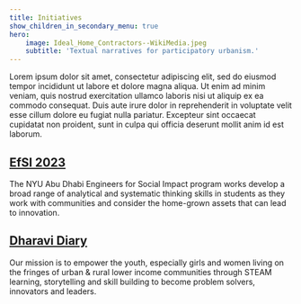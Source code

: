 ```yaml
---
title: Initiatives
show_children_in_secondary_menu: true
hero:
    image: Ideal_Home_Contractors--WikiMedia.jpeg
    subtitle: 'Textual narratives for participatory urbanism.'
---
```


Lorem ipsum dolor sit amet, consectetur adipiscing elit, sed do eiusmod tempor incididunt ut labore et dolore magna aliqua. Ut enim ad minim veniam, quis nostrud exercitation ullamco laboris nisi ut aliquip ex ea commodo consequat. Duis aute irure dolor in reprehenderit in voluptate velit esse cillum dolore eu fugiat nulla pariatur. Excepteur sint occaecat cupidatat non proident, sunt in culpa qui officia deserunt mollit anim id est laborum.

## [EfSI 2023](efsi-2023)

The NYU Abu Dhabi Engineers for Social Impact program works develop a broad range of analytical and systematic thinking skills in students as they work with communities and consider the home-grown assets that can lead to innovation.

## [Dharavi Diary](https://www.dharavidiary.org)

Our mission is to empower the youth, especially girls and women living on the fringes of urban & rural lower income communities through STEAM learning, storytelling and skill building to become problem solvers, innovators and leaders. 

